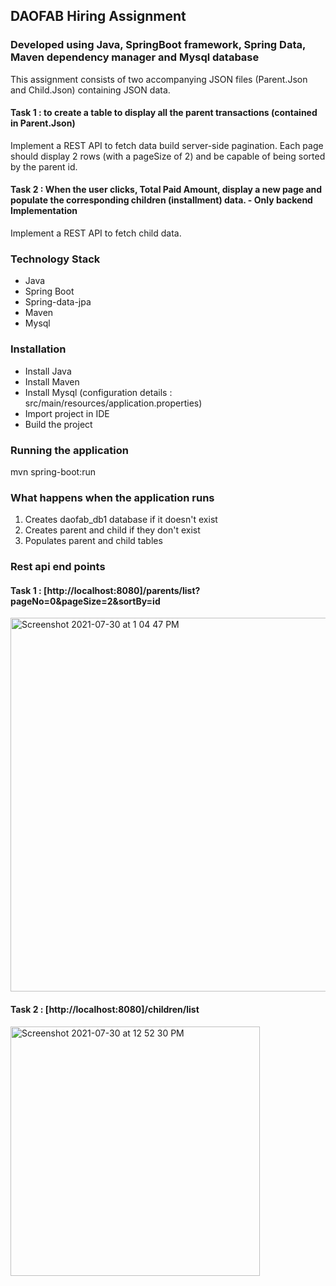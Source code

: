 ## DAOFAB Hiring Assignment

### Developed using Java, SpringBoot framework, Spring Data, Maven dependency manager and Mysql database

This assignment consists of two accompanying JSON files (Parent.Json and Child.Json) containing JSON data. 

#### Task 1 : to create a table to display all the parent transactions (contained in Parent.Json)
Implement a REST API to fetch data build server-side pagination. Each page should display 2 rows (with a pageSize of 2) and be capable of being sorted by the parent id. 

#### Task 2 : When the user clicks, Total Paid Amount, display a new page and populate the corresponding children (installment) data. - Only backend Implementation
Implement a REST API to fetch child data. 

### Technology Stack

* Java
* Spring Boot
* Spring-data-jpa
* Maven
* Mysql

### Installation

* Install Java
* Install Maven
* Install Mysql (configuration details : src/main/resources/application.properties)
* Import project in IDE
* Build the project

### Running the application

mvn spring-boot:run

### What happens when the application runs
1. Creates daofab_db1 database if it doesn't exist
2. Creates parent and child if they don't exist
3. Populates parent and child tables

### Rest api end points
  #### Task 1 : [http://localhost:8080]/parents/list?pageNo=0&pageSize=2&sortBy=id
  
  <img width="598" alt="Screenshot 2021-07-30 at 1 04 47 PM" src="https://user-images.githubusercontent.com/45893103/127603194-eac12d7e-0362-41aa-978b-d1afa4a35ab9.png">  
  
  #### Task 2 : [http://localhost:8080]/children/list

<img width="399" alt="Screenshot 2021-07-30 at 12 52 30 PM" src="https://user-images.githubusercontent.com/45893103/127603211-439b8d0f-ae20-46bf-bfc1-3d5eecc1483c.png">

